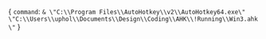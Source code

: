 


{
  `command`: `& \"C:\\Program Files\\AutoHotkey\\v2\\AutoHotkey64.exe\" \"C:\\Users\\uphol\\Documents\\Design\\Coding\\AHK\\!Running\\Win3.ahk\"`
}